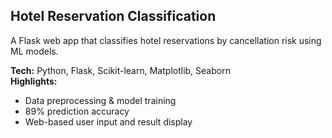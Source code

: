 ## Hotel Reservation Classification

A Flask web app that classifies hotel reservations by cancellation risk using ML models.

**Tech:** Python, Flask, Scikit-learn, Matplotlib, Seaborn  
**Highlights:**  
- Data preprocessing & model training  
- 89% prediction accuracy  
- Web-based user input and result display
